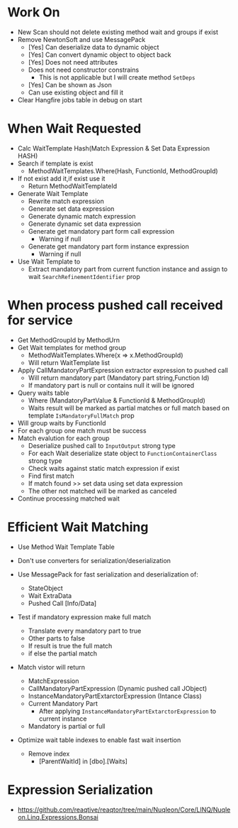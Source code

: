 ﻿# Work On
* New Scan should not delete existing method wait and groups if exist
* Remove NewtonSoft and use MessagePack
	* [Yes] Can deserialize data to dynamic object
	* [Yes] Can convert dynamic object to object back
	* [Yes] Does not need attributes
	* Does not need constructor constrains
		* This is not applicable but I will create method `SetDeps`
	* [Yes] Can be shown as Json
	* Can use existing object and fill it
* Clear Hangfire jobs table in debug on start

# When Wait Requested
* Calc WaitTemplate Hash(Match Expression & Set Data Expression HASH)
* Search if template is exist
	* MethodWaitTemplates.Where(Hash, FunctionId, MethodGroupId)
* If not exist add it,if exist use it
	* Return MethodWaitTemplateId
* Generate Wait Template
	* Rewrite match expression
	* Generate set data expression
	* Generate dynamic match expression
	* Generate dynamic set data expression
	* Generate get mandatory part form call expression
		* Warning if null
	* Generate get mandatory part form instance expression
		* Warning if null
* Use Wait Template to
	* Extract mandatory part from current function instance and assign to wait `SearchRefinementIdentifier` prop

# When process pushed call received for service
* Get MethodGroupId by MethodUrn
* Get Wait templates for method group
	* MethodWaitTemplates.Where(x => x.MethodGroupId)
	* Will return WaitTemplate list
* Apply CallMandatoryPartExpression extractor expression to pushed call
	* Will return mandatory part (Mandatory part string,Function Id)
	* If mandatory part is null or contains null it will be ignored
* Query waits table
	* Where (MandatoryPartValue & FunctionId & MethodGroupId)
	* Waits result will be marked as partial matches or full match based on template `IsMandatoryFullMatch` prop
* Will group waits by FunctionId
* For each group one match must be success
* Match evalution for each group
	* Deserialize pushed call to `InputOutput` strong type
	* For each Wait deserialize state object to `FunctionContainerClass` strong type
	* Check waits against static match expression if exist
	* Find first match
	* If match found >> set data using set data expression
	* The other not matched will be marked as canceled
* Continue processing matched wait

# Efficient Wait Matching
* Use Method Wait Template Table
* Don't use converters for serialization/deserialization
* Use MessagePack for fast serialization and deserialization of:
	* StateObject
	* Wait ExtraData
	* Pushed Call [Info/Data]
* Test if mandatory expression make full match
	* Translate every mandatory part to true
	* Other parts to false
	* If result is true the full match
	* if else the partial match

* Match vistor will return
	* MatchExpression
	* CallMandatoryPartExpression (Dynamic pushed call JObject)
	* InstanceMandatoryPartExtarctorExpression (Intance Class)
	* Current Mandatory Part 
		* After applying `InstanceMandatoryPartExtarctorExpression` to current instance
	* Mandatory is partial or full

* Optimize wait table indexes to enable fast wait insertion
	* Remove index 
		* [ParentWaitId] in [dbo].[Waits]

# Expression Serialization
* https://github.com/reaqtive/reaqtor/tree/main/Nuqleon/Core/LINQ/Nuqleon.Linq.Expressions.Bonsai